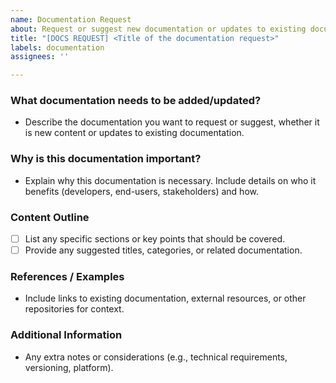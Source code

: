 ```yaml
---
name: Documentation Request
about: Request or suggest new documentation or updates to existing documentation
title: "[DOCS REQUEST] <Title of the documentation request>"
labels: documentation
assignees: ''

---
```


### **What documentation needs to be added/updated?**

- Describe the documentation you want to request or suggest, whether it is new content or updates to existing documentation.

### **Why is this documentation important?**

- Explain why this documentation is necessary. Include details on who it benefits (developers, end-users, stakeholders) and how.

### **Content Outline**

- [ ] List any specific sections or key points that should be covered.
- [ ] Provide any suggested titles, categories, or related documentation.

### **References / Examples**

- Include links to existing documentation, external resources, or other repositories for context.

### **Additional Information**

- Any extra notes or considerations (e.g., technical requirements, versioning, platform).
